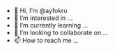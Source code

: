 - 👋 Hi, I’m @ayfokru
- 👀 I’m interested in ...
- 🌱 I’m currently learning ...
- 💞️ I’m looking to collaborate on ...
- 📫 How to reach me ...

<!---
ayfokru/ayfokru is a ✨ special ✨ repository because its `README.md` (this file) appears on your GitHub profile.
You can click the Preview link to take a look at your changes.
--->
